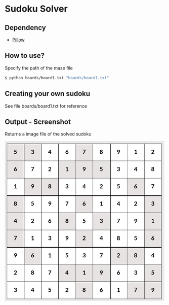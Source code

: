 # Sudoku Solver

## Dependency
- [Pillow](https://github.com/python-pillow/Pillow)

## How to use?
Specify the path of the maze file

```bash
$ python boards/board1.txt "boards/board1.txt"
```

## Creating your own sudoku
See file boards/board1.txt for reference

## Output - Screenshot
Returns a image file of the solved sudoku

![alt text](assets/screenshot.png?raw=true "Screenshot")

